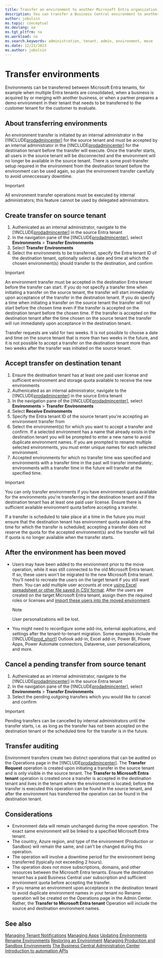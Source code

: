 ```yaml
---
title: Transfer an environment to another Microsoft Entra organization
description: You can transfer a Business Central environment to another Microsoft Entra tenant. Start in the Business Central admin center.
author: jobulsin
ms.topic: conceptual
ms.devlang: na
ms.tgt_pltfrm: na
ms.workload: na
ms.search.keywords: administration, tenant, admin, environment, move
ms.date: 12/21/2023
ms.author: jobulsin
---
```


# Transfer environments

Environments can be transferred between Microsoft Entra tenants, for example when multiple Entra tenants are consolidated, when a business is acquired by or merging with another business, or when a partner prepares a demo environment in their tenant that needs to be transferred to the customer tenant for the customer to evaluate.

## About transferring environments

An environment transfer is initiated by an internal administrator in the [!INCLUDE[prodadmincenter](../developer/includes/prodadmincenter.md)] for the source tenant and must be accepted by an internal administrator in the [!INCLUDE[prodadmincenter](../developer/includes/prodadmincenter.md)] for the destination tenant before the transfer will execute. Once the transfer starts, all users in the source tenant will be disconnected and the environment will no longer be available in the source tenant. There is some post-transfer setup required in the environment from the destination tenant before the environment can be used again, so plan the environment transfer carefully to avoid unneccessary downtime.

> [!IMPORTANT]
> All environment transfer operations must be executed by internal administrators; this feature cannot be used by delegated administrators.

## Create transfer on source tenant

1. Authenicated as an internal administrator, navigate to the [!INCLUDE[prodadmincenter](../developer/includes/prodadmincenter.md)] in the source Entra tenant
2. In the navigation pane of the [!INCLUDE[prodadmincenter](../developer/includes/prodadmincenter.md)], select **Environments** > **Transfer Environments**
3. Select **Transfer Environments**
4. Select the environments to be transferred, specify the Entra tenant ID of the destination tenant, optionally select a date and time at which the chosen environment(s) should transfer to the destination, and confirm

> [!IMPORTANT]
> An environment transfer must be accepted in the destination Entra tenant before the transfer can start. If you do not specify a transfer time when initiating a transfer on the source tenant, the transfer will start immediately upon acceptance of the transfer in the destination tenant. If you do specify a time when initiating a transfer on the source tenant the transfer will not start before the chosen time even if the transfer is accepted on the destination tenant before the chosen time. If the transfer is accepted on the destination tenant after the time chosen on the source tenant the transfer will run immediately upon acceptance in the destination tenant.
>
> Transfer requests are valid for two weeks. It is not possible to choose a date and time on the source tenant that is more than two weeks in the future, and it is not possible to accept a transfer on the destination tenant more than two weeks after the transfer was initiated on the source tenant.

## Accept transfer on destination tenant

1. Ensure the destination tenant has at least one paid user license and sufficient environment and storage quota available to receive the new environments
2. Authenicated as an internal administrator, navigate to the [!INCLUDE[prodadmincenter](../developer/includes/prodadmincenter.md)] in the source Entra tenant
3. In the navigation pane of the [!INCLUDE[prodadmincenter](../developer/includes/prodadmincenter.md)], select **Environments** > **Transfer Environments**
4. Select **Receive Environments**
5. Specify the Entra tenant ID of the source tenant you're accepting an environment transfer from
6. Select the environment(s) for which you want to accept a transfer and confirm. If a selected environment has a name that already exists in the destination tenant you will be prompted to enter a new name to avoid duplicate environment names. If you are prompted to rename multiple selected environments, you must enter unique names for each selected environment. 
7. Accepted environments for which no transfer time was specified and environments with a transfer time in the past will transfer immediately; environments with a transfer time in the future will transfer at the specified time.

> [!IMPORTANT]
> You can only transfer environments if you have environment quota available for the environments you're transferring in the destination tenant and if the destination tenant has at least one paid user license. Ensure there is sufficient available environment quota before accepting a transfer.
>
> If a transfer is scheduled to take place at a time in the future you must ensure that the destination tenant has environment quota available at the time for which the transfer is scheduled; accepting a transfer does not reserve the quota for the accepted environment(s) and the transfer will fail if quota is no longer available when the transfer starts.

## After the environment has been moved

- Users may have been added to the environment prior to the move operation, while it was still connected to the old Microsoft Entra tenant. If so, these users won't be migrated to the new Microsoft Entra tenant. You'll need to recreate the users on the target tenant if you still want them. You can add multiple user accounts at once [using Excel spreadsheet or other file saved in CSV format](/microsoft-365/enterprise/add-several-users-at-the-same-time). After the users are created on the target Microsoft Entra tenant, assign them the required roles or licenses and [import these users into the moved environment](/dynamics365/business-central/ui-how-users-permissions).

  > [!NOTE] 
  > User personalizations will be lost.
- You might need to reconfigure some add-ins, external applications, and settings after the tenant-to-tenant migration. Some examples include the [!INCLUDE[prod_short](../developer/includes/prod_short.md)] Outlook add-in, Excel add-in, Power BI, Power Apps, Power Automate connectors, Dataverse, user personalizations, and more.

## Cancel a pending transfer from source tenant

1. Authenicated as an internal administrator, navigate to the [!INCLUDE[prodadmincenter](../developer/includes/prodadmincenter.md)] in the source Entra tenant
2. In the navigation pane of the [!INCLUDE[prodadmincenter](../developer/includes/prodadmincenter.md)], select **Environments** > **Transfer Environments**
3. Select the pending outgoing transfers which you would like to cancel and confirm

> [!IMPORTANT]
> Pending transfers can be cancelled by internal administrators until the transfer starts, i.e. as long as the transfer has not been accepted on the destination tenant or the scheduled time for the transfer is in the future.

## Transfer auditing
Environment transfers create two distinct operations that can be audited on the Operations page in the [!INCLUDE[prodadmincenter](../developer/includes/prodadmincenter.md)]. The **Transfer Request** operation is created upon initiating a transfer in the source tenant and is only visible in the source tenant. The **Transfer to Microsoft Entra tenant** operation is created once a transfer is accepted in the destination tenant and lives in the tenant where the environment is located; before the transfer is executed this operation can be found in the source tenant, and after the environment has transferred the operation can be found in the destination tenant.

## Considerations

- Environment data will remain unchanged during the move operation. The exact same environment will be linked to a specified Microsoft Entra tenant.
- The country, Azure region, and type of the environment (Production or Sandbox) will remain the same, and can't be changed during this operation.
- The operation will involve a downtime period for the environment being transferred (typically not exceeding 2 hours).
- The operation does not move subscriptions, domains, and other resources between the Microsoft Entra tenants. Ensure the destination tenant has a paid Business Central user subscription and sufficient environment quota before accepting the transfer.
- If you rename an environment upon acceptance in the destination tenant to avoid duplicate environment names in your tenant no Rename operation will be created on the Operations page in the Admin Center. Rather, the **Transfer to Microsoft Entra tenant** Operation will include the source and destination environment names.

## See also

[Managing Tenant Notifications](tenant-admin-center-notifications.md)
[Managing Apps](tenant-admin-center-manage-apps.md)
[Updating Environments](tenant-admin-center-update-management.md)
[Rename Environments](tenant-admin-center-environments-rename.md)
[Restoring an Environment](tenant-admin-center-backup-restore.md)
[Managing Production and Sandbox Environments](tenant-admin-center-environments.md)
[The Business Central Administration Center](tenant-admin-center.md)
[Introduction to automation APIs](itpro-introduction-to-automation-apis.md)
